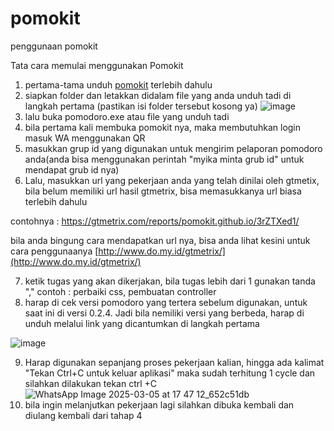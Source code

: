 # pomokit
penggunaan pomokit


Tata cara memulai menggunakan Pomokit

1. pertama-tama unduh [pomokit](https://github.com/pomokit/pomodoro/releases/latest/download/pomodoro.exe) terlebih dahulu
2. siapkan folder dan letakkan didalam file yang anda unduh tadi di langkah pertama (pastikan isi folder tersebut kosong ya)
![image](https://github.com/user-attachments/assets/d48e81c5-71d8-4b07-b684-519eb141d362)
3. lalu buka pomodoro.exe atau file yang unduh tadi
4. bila pertama kali membuka pomokit nya, maka membutuhkan login masuk WA menggunakan QR
5. masukkan grup id yang digunakan untuk mengirim pelaporan pomodoro anda(anda bisa menggunakan perintah "myika minta grub id" untuk mendapat grub id nya)
6. Lalu, masukkan url yang pekerjaan anda yang telah dinilai oleh gtmetix, bila belum memiliki url hasil gtmetrix, bisa memasukkanya url biasa terlebih dahulu
   
contohnya : https://gtmetrix.com/reports/pomokit.github.io/3rZTXed1/

bila anda bingung cara mendapatkan url nya, bisa anda lihat kesini untuk cara penggunaanya
[http://www.do.my.id/gtmetrix/](http://www.do.my.id/gtmetrix/)

7. ketik tugas yang akan dikerjakan, bila tugas lebih dari 1 gunakan tanda ","
contoh : perbaiki css, pembuatan controller
8. harap di cek versi pomodoro yang tertera sebelum digunakan, untuk saat ini di versi 0.2.4. Jadi bila nemiliki versi yang berbeda, harap di unduh melalui link yang dicantumkan di langkah pertama

![image](https://github.com/user-attachments/assets/63217290-5076-47c7-8990-19063156086f)

9. Harap digunakan sepanjang proses pekerjaan kalian, hingga ada kalimat "Tekan Ctrl+C untuk keluar aplikasi" maka sudah terhitung 1 cycle dan silahkan dilakukan tekan ctrl +C
![WhatsApp Image 2025-03-05 at 17 47 12_652c51db](https://github.com/user-attachments/assets/52b9e26f-cf1c-48a5-ba96-58286d3f24c3)
10. bila ingin melanjutkan pekerjaan lagi silahkan dibuka kembali dan diulang kembali dari tahap 4
